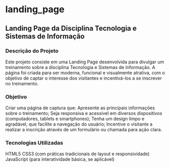 # landing_page
## Landing Page da Disciplina Tecnologia e Sistemas de Informação
### Descrição do Projeto
Este projeto consiste em uma Landing Page desenvolvida para divulgar um treinamento sobre a disciplina Tecnologia e Sistemas de Informação. A página foi criada para ser moderna, funcional e visualmente atrativa, com o objetivo de captar o interesse dos visitantes e incentivá-los a se inscrever no treinamento.

### Objetivo
Criar uma página de captura que:
Apresente as principais informações sobre o treinamento;
Seja responsiva e acessível em diversos dispositivos (computadores, tablets e smartphones);
Tenha um design limpo e agradável, que facilite a navegação do usuário;
Incentive o visitante a realizar a inscrição através de um formulário ou chamada para ação clara.

### Tecnologias Utilizadas
HTML5
CSS3 (com práticas tradicionais de layout e responsividade)
JavaScript (para interatividade básica, se aplicável)
